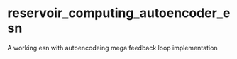 # reservoir_computing_autoencoder_esn
A working esn with autoencodeing mega feedback loop implementation
